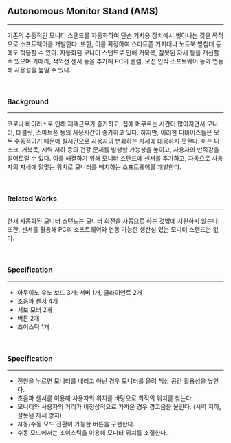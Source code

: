 ## Autonomous Monitor Stand (AMS)

***

기존의 수동적인 모니터 스탠드를 자동화하여 단순 거치용 장치에서 벗어나는 것을 목적으로 소프트웨어를 개발한다.
또한, 이를 확장하여 스마트폰 거치대나 노트북 받침대 등에도 적용할 수 있다.
자동화된 모니터 스탠드로 인해 거북목, 잘못된 자세 등을 개선할 수 있으며 카메라, 적외선 센서 등을 추가해 PC의 웹캠, 모션 인식 소프트웨어 등과 연동해 사용성을 높일 수 있다.

<br>

### Background

***

코로나 바이러스로 인해 재택근무가 증가하고, 집에 머무르는 시간이 많아지면서 모니터, 태블릿, 스마트폰 등의 사용시간이 증가하고 있다.
하지만, 이러한 디바이스들은 모두 수동적이기 때문에 실시간으로 사용자의 변화하는 자세에 대응하지 못한다.
이는 디스크, 거북목, 시력 저하 등의 건강 문제를 발생할 가능성을 높이고, 사용자의 만족감을 떨어트릴 수 있다.
이를 해결하기 위해 모니터 스탠드에 센서를 추가하고, 자동으로 사용자의 자세에 알맞는 위치로 모니터를 배치하는 소프트웨어를 개발한다.

<br>

### Related Works

***

현재 자동화된 모니터 스탠드는 모니터 회전을 자동으로 하는 것밖에 지원하지 않는다.
또한, 센서를 활용해 PC의 소프트웨어와 연동 가능한 생산성 있는 모니터 스탠드는 없다.

<br>

### Specification

***

- 아두이노 우노 보드 3개: 서버 1개, 클라이언트 2개
- 초음파 센서 4개
- 서보 모터 2개
- 버튼 2개
- 조이스틱 1개

<br>

### Specification

***

- 전원을 누르면 모니터를 내리고 아닌 경우 모니터를 올려 책상 공간 활용성을 높인다.
- 초음파 센서를 이용해 사용자의 위치를 바탕으로 최적의 위치를 찾는다.
- 모니터와 사용자의 거리가 비정상적으로 가까운 경우 경고음을 울린다. (시력 저하, 잘못된 자세 방지)
- 자동/수동 모드 전환이 가능한 버튼을 구현한다.
- 수동 모드에서는 조이스틱을 이용해 모니터 위치를 조절한다.